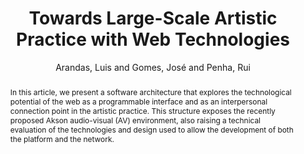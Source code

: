 ---
title: "Towards Large-Scale Artistic Practice with Web Technologies"
abstract: "In this article, we present a software architecture that explores the technological potential of the web as a programmable interface and as an interpersonal connection point in the artistic practice. This structure exposes the recently proposed Akson audio-visual (AV) environment, also raising a technical evaluation of the technologies and design used to allow the development of both the platform and the network."
address: "Trondheim"
booktitle: "Proceedings of the International Web Audio Conference 2019"
editor: ""
month: "December"
publisher: "NTNU"
series: "WAC'19"
pages: ""
ID: "44"
author: "Arandas, Luis and Gomes, José and Penha, Rui"
webAuthor: "Luis Arandas, José Gomes, Rui Penha"
track: "Paper"
year: "2019"
tags: year2019
media: "https://youtu.be/iY5CU--TIfA"
pdflink: "/_data/papers/pdf/2019/2019_44.pdf"
ISSN: ""
---